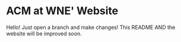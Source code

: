 # ACM at WNE' Website

Hello! 
Just open a branch and make changes! This README AND the website will be improved soon.
